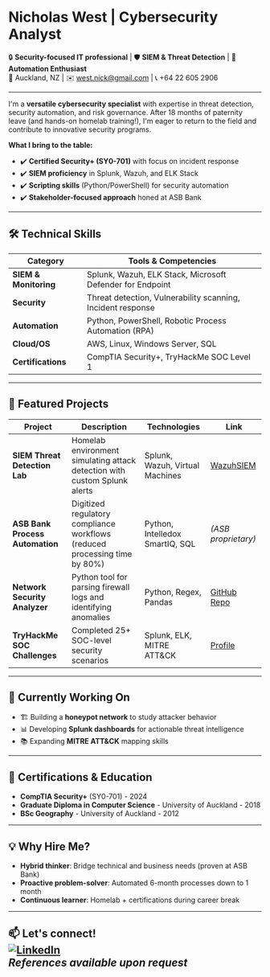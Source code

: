 # Nicholas West | Cybersecurity Analyst

🔒 **Security-focused IT professional** | 🛡️ **SIEM & Threat Detection** | 🤖 **Automation Enthusiast**  
📍 Auckland, NZ | ✉️ [west.nick@gmail.com](mailto:west.nick@gmail.com) | 📞 +64 22 605 2906  

---
I'm a **versatile cybersecurity specialist** with expertise in threat detection, security automation, and risk governance. After 18 months of paternity leave (and hands-on homelab training!), I'm eager to return to the field and contribute to innovative security programs.

**What I bring to the table:**
- ✔️ **Certified Security+ (SY0-701)** with focus on incident response
- ✔️ **SIEM proficiency** in Splunk, Wazuh, and ELK Stack
- ✔️ **Scripting skills** (Python/PowerShell) for security automation
- ✔️ **Stakeholder-focused approach** honed at ASB Bank

---

## 🛠️ Technical Skills

| **Category**       | **Tools & Competencies** |
|--------------------|-------------------------|
| **SIEM & Monitoring** | Splunk, Wazuh, ELK Stack, Microsoft Defender for Endpoint |
| **Security**       | Threat detection, Vulnerability scanning, Incident response |
| **Automation**     | Python, PowerShell, Robotic Process Automation (RPA) |
| **Cloud/OS**       | AWS, Linux, Windows Server, SQL |
| **Certifications** | CompTIA Security+, TryHackMe SOC Level 1 |

---

## 🚀 Featured Projects

| Project | Description | Technologies | Link |
|---------|-------------|--------------|------|
| **SIEM Threat Detection Lab** | Homelab environment simulating attack detection with custom Splunk alerts | Splunk, Wazuh, Virtual Machines | [WazuhSIEM](https://github.com/ValidGoodCool/WazuhSIEMIntro) |
| **ASB Bank Process Automation** | Digitized regulatory compliance workflows (reduced processing time by 80%) | Python, Intelledox SmartIQ, SQL | *(ASB proprietary)* |
| **Network Security Analyzer** | Python tool for parsing firewall logs and identifying anomalies | Python, Regex, Pandas | [GitHub Repo](#) |
| **TryHackMe SOC Challenges** | Completed 25+ SOC-level security scenarios | Splunk, ELK, MITRE ATT&CK | [Profile](https://tryhackme.com/p/[YourUsername]) |

---

## 📌 Currently Working On
- 🏗️ Building a **honeypot network** to study attacker behavior
- 📊 Developing **Splunk dashboards** for actionable threat intelligence
- 📚 Expanding **MITRE ATT&CK** mapping skills

---

## 📜 Certifications & Education
- **CompTIA Security+** (SY0-701) - 2024
- **Graduate Diploma in Computer Science** - University of Auckland - 2018
- **BSc Geography** - University of Auckland - 2012

---

## 💡 Why Hire Me?
- **Hybrid thinker**: Bridge technical and business needs (proven at ASB Bank)
- **Proactive problem-solver**: Automated 6-month processes down to 1 month
- **Continuous learner**: Homelab + certifications during career break

---

📫 **Let's connect!**  
[![LinkedIn](https://img.shields.io/badge/LinkedIn-0077B5?style=for-the-badge&logo=linkedin&logoColor=white)](https://www.linkedin.com/in/nicholaswestnz/)  
*References available upon request*
---
